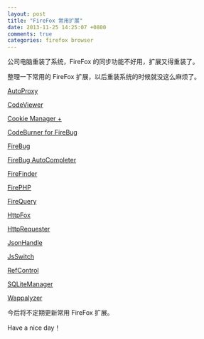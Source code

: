 ```yaml
---
layout: post
title: "FireFox 常用扩展"
date: 2013-11-25 14:25:07 +0800
comments: true
categories: firefox browser
---
```

公司电脑重装了系统，FireFox 的同步功能不好用，扩展又得重装了。

整理一下常用的 FireFox 扩展，以后重装系统的时候就没这么麻烦了。

<!-- more -->


[AutoProxy](https://addons.mozilla.org/zh-CN/firefox/addon/autoproxy/?src=search)

[CodeViewer](https://addons.mozilla.org/zh-CN/firefox/addon/codeviewer/?src=search)

[Cookie Manager +](https://addons.mozilla.org/zh-CN/firefox/addon/cookies-manager-plus/?src=ss)

[CodeBurner for FireBug](https://addons.mozilla.org/zh-CN/firefox/addon/codeburner-for-firebug/?src=search)

[FireBug](https://addons.mozilla.org/zh-CN/firefox/addon/firebug/?src=search)

[FireBug AutoCompleter](https://addons.mozilla.org/zh-CN/firefox/addon/firebug-autocompleter/?src=api)

[FireFinder](https://addons.mozilla.org/en-US/firefox/addon/11905/)

[FirePHP](https://addons.mozilla.org/en-US/firefox/addon/firephp/)

[FireQuery](https://addons.mozilla.org/zh-CN/firefox/addon/firequery/)

[HttpFox](https://addons.mozilla.org/zh-CN/firefox/addon/httpfox/?src=search)

[HttpRequester](https://addons.mozilla.org/zh-CN/firefox/addon/httprequester/?src=api)

[JsonHandle](https://addons.mozilla.org/zh-CN/firefox/addon/JSON-handle/)

[JsSwitch](https://addons.mozilla.org/zh-TW/firefox/addon/js-switch/)

[RefControl](https://addons.mozilla.org/zh-TW/firefox/addon/refcontrol/?src=ss)

[SQLiteManager](https://addons.mozilla.org/zh-TW/firefox/addon/sqlite-manager/?src=search)

[Wappalyzer](https://addons.mozilla.org/zh-TW/firefox/addon/wappalyzer/?src=ss)

今后将不定期更新常用 FireFox 扩展。

Have a nice day！
